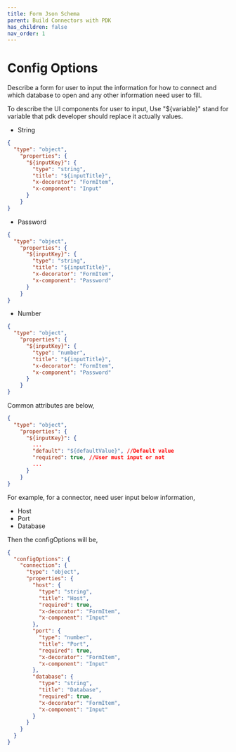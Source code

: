 ```yaml
---
title: Form Json Schema
parent: Build Connectors with PDK
has_children: false
nav_order: 1
---
```


# Config Options

Describe a form for user to input the information for how to connect and which database to open and any other information need user to fill. 

To describe the UI components for user to input, Use "${variable}" stand for variable that pdk developer should replace it actually values.   
- String
```json
{
  "type": "object",
    "properties": {
      "${inputKey}": {
        "type": "string",
        "title": "${inputTitle}",
        "x-decorator": "FormItem",
        "x-component": "Input"
      }
    }
}
```
- Password  
```json
{
  "type": "object",
    "properties": {
      "${inputKey}": {
        "type": "string",
        "title": "${inputTitle}",
        "x-decorator": "FormItem",
        "x-component": "Password"
      }
    }
}
```
- Number
```json
{
  "type": "object",
    "properties": {
      "${inputKey}": {
        "type": "number",
        "title": "${inputTitle}",
        "x-decorator": "FormItem",
        "x-component": "Password"
      }
    }
}
```

Common attributes are below, 
```json
{
  "type": "object",
    "properties": {
      "${inputKey}": {
        ...
        "default": "${defaultValue}", //Default value
        "required": true, //User must input or not
        ...
      }
    }
}
```

For example, for a connector, need user input below information, 
- Host
- Port
- Database

Then the configOptions will be, 
```json
{
  "configOptions": {
    "connection": {
      "type": "object",
      "properties": {
        "host": {
          "type": "string",
          "title": "Host",
          "required": true,
          "x-decorator": "FormItem",
          "x-component": "Input"
        },
        "port": {
          "type": "number",
          "title": "Port",
          "required": true,
          "x-decorator": "FormItem",
          "x-component": "Input"
        },
        "database": {
          "type": "string",
          "title": "Database",
          "required": true,
          "x-decorator": "FormItem",
          "x-component": "Input"
        }
      }
    }
  }
}
```

